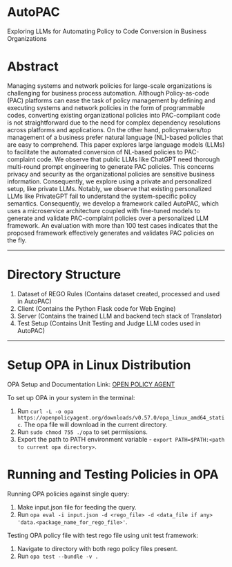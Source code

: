 # AutoPAC
Exploring LLMs for Automating Policy to Code Conversion in Business Organizations

# Abstract

Managing systems and network policies for large-scale organizations is challenging for business process automation. Although Policy-as-code (PAC) platforms can ease the task
of policy management by defining and executing systems and network policies in the form of programmable codes, converting existing organizational policies into PAC-compliant code is
not straightforward due to the need for complex dependency resolutions across platforms and applications. On the other hand, policymakers/top management of a business prefer natural
language (NL)-based policies that are easy to comprehend. This paper explores large language models (LLMs) to facilitate the automated conversion of NL-based policies to PAC-complaint code. We observe that public LLMs like ChatGPT need thorough multi-round prompt engineering to generate PAC policies. This concerns privacy and security as the organizational policies are
sensitive business information. Consequently, we explore using a private and personalized setup, like private LLMs. Notably, we observe that existing personalized LLMs like PrivateGPT fail to understand the system-specific policy semantics. Consequently, we develop a framework called AutoPAC, which uses a microservice architecture coupled with fine-tuned models to generate and validate PAC-complaint policies over a personalized LLM framework. An evaluation with more than 100 test cases indicates that the proposed framework effectively generates and validates PAC policies on the fly.

---------------------------------------------------------------------------------------------------

# Directory Structure

1. Dataset of REGO Rules    (Contains dataset created, processed and used in AutoPAC)
2. Client                   (Contains the Python Flask code for Web Engine)
3. Server                   (Contains the trained LLM and backend tech stack of Translator)
4. Test Setup               (Contains Unit Testing and Judge LLM codes used in AutoPAC)

---------------------------------------------------------------------------------------------------

# Setup OPA in Linux Distribution
OPA Setup and Documentation Link: [OPEN POLICY AGENT](https://www.openpolicyagent.org/)

To set up OPA in your system in the terminal:
1. Run `curl -L -o opa https://openpolicyagent.org/downloads/v0.57.0/opa_linux_amd64_static`. The opa file will download in the current directory.
2. Run `sudo chmod 755 ./opa` to set permissions.
3. Export the path to PATH environment variable - `export PATH=$PATH:<path to current opa directory>`.

# Running and Testing Policies in OPA
Running OPA policies against single query:
1. Make input.json file for feeding the query.
2. Run `opa eval -i input.json -d <rego_file> -d <data_file if any> 'data.<package_name_for_rego_file>'`.

Testing OPA policy file with test rego file using unit test framework:
1. Navigate to directory with both rego policy files present.
2. Run `opa test --bundle -v .`
